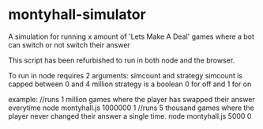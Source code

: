 # montyhall-simulator
A simulation for running x amount of 'Lets Make A Deal' games where a bot can switch or not switch their answer

This script has been refurbished to run in both node and the browser.

To run in node requires 2 arguments:  simcount and strategy
simcount is capped between 0 and 4 million
strategy is a boolean 0 for off and 1 for on

example:
//runs 1 million games where the player has swapped their answer everytime
node montyhall.js 1000000 1
//runs 5 thousand games where the player never changed their answer a single time.
node montyhall.js 5000 0
